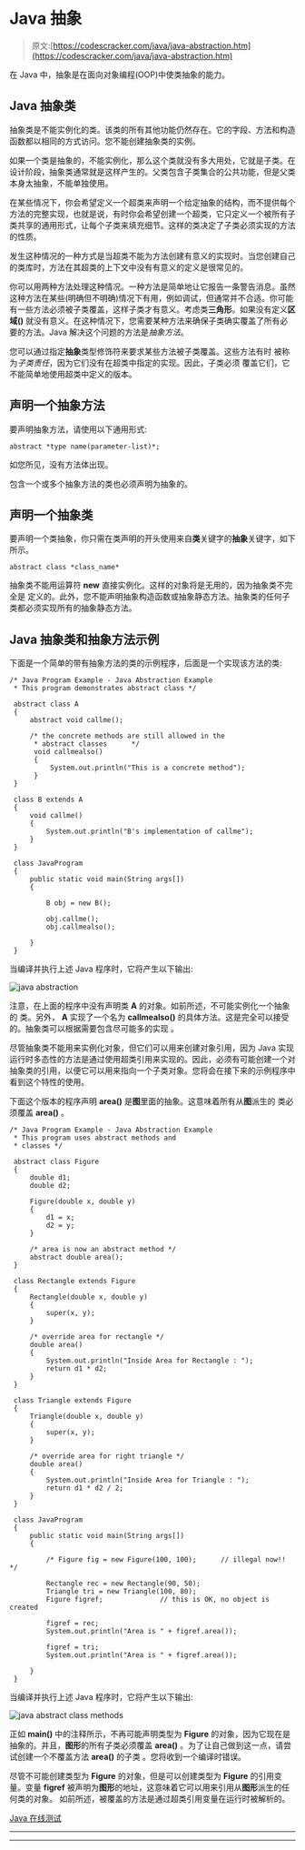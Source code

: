 # Java 抽象

> 原文:[https://codescracker.com/java/java-abstraction.htm](https://codescracker.com/java/java-abstraction.htm)

在 Java 中，抽象是在面向对象编程(OOP)中使类抽象的能力。

## Java 抽象类

抽象类是不能实例化的类。该类的所有其他功能仍然存在。它的字段、方法和构造函数都以相同的方式访问。您不能创建抽象类的实例。

如果一个类是抽象的，不能实例化，那么这个类就没有多大用处，它就是子类。在设计阶段，抽象类通常就是这样产生的。父类包含子类集合的公共功能，但是父类本身太抽象，不能单独使用。

在某些情况下，你会希望定义一个超类来声明一个给定抽象的结构，而不提供每个方法的完整实现，也就是说，有时你会希望创建一个超类，它只定义一个被所有子类共享的通用形式，让每个子类来填充细节。这样的类决定了子类必须实现的方法的性质。

发生这种情况的一种方式是当超类不能为方法创建有意义的实现时。当您创建自己的类库时，方法在其超类的上下文中没有有意义的定义是很常见的。

你可以用两种方法处理这种情况。一种方法是简单地让它报告一条警告消息。虽然这种方法在某些(明确但不明确)情况下有用，例如调试，但通常并不合适。你可能有一些方法必须被子类覆盖，这样子类才有意义。考虑类**三角形**。如果没有定义**区域()** 就没有意义。在这种情况下，您需要某种方法来确保子类确实覆盖了所有必要的方法。Java 解决这个问题的方法是*抽象方法*。

您可以通过指定**抽象**类型修饰符来要求某些方法被子类覆盖。这些方法有时 被称为*子类责任*，因为它们没有在超类中指定的实现。因此，子类必须 覆盖它们，它不能简单地使用超类中定义的版本。

## 声明一个抽象方法

要声明抽象方法，请使用以下通用形式:

```
abstract *type name(parameter-list)*;
```

如您所见，没有方法体出现。

包含一个或多个抽象方法的类也必须声明为抽象的。

## 声明一个抽象类

要声明一个类抽象，你只需在类声明的开头使用来自**类**关键字的**抽象**关键字，如下所示。

```
abstract class *class_name*
```

抽象类不能用运算符 **new** 直接实例化。这样的对象将是无用的，因为抽象类不完全是 定义的。此外，您不能声明抽象构造函数或抽象静态方法。抽象类的任何子类都必须实现所有的抽象静态方法。

## Java 抽象类和抽象方法示例

下面是一个简单的带有抽象方法的类的示例程序，后面是一个实现该方法的类:

```
/* Java Program Example - Java Abstraction Example
 * This program demonstrates abstract class */

 abstract class A
 {
     abstract void callme();

     /* the concrete methods are still allowed in the
      * abstract classes      */
      void callmealso()
      {
          System.out.println("This is a concrete method");
      }
 }

 class B extends A
 {
     void callme()
     {
         System.out.println("B's implementation of callme");
     }
 }

 class JavaProgram
 {
     public static void main(String args[])
     {

         B obj = new B();

         obj.callme();
         obj.callmealso();

     }
 }
```

当编译并执行上述 Java 程序时，它将产生以下输出:

![java abstraction](../Images/4f440e04ad57ffeb941e9865647d0547.png)

注意，在上面的程序中没有声明类 **A** 的对象。如前所述，不可能实例化一个抽象的 类。另外， **A** 实现了一个名为 **callmealso()** 的具体方法。这是完全可以接受的。抽象类可以根据需要包含尽可能多的实现 。

尽管抽象类不能用来实例化对象，但它们可以用来创建对象引用，因为 Java 实现运行时多态性的方法是通过使用超类引用来实现的。因此，必须有可能创建一个对抽象类的引用，以便它可以用来指向一个子类对象。您将会在接下来的示例程序中看到这个特性的使用。

下面这个版本的程序声明 **area()** 是**图**里面的抽象。这意味着所有从**图**派生的 类必须覆盖 **area()** 。

```
/* Java Program Example - Java Abstraction Example
 * This program uses abstract methods and
 * classes */

 abstract class Figure
 {
     double d1;
     double d2;

     Figure(double x, double y)
     {
         d1 = x;
         d2 = y;
     }

     /* area is now an abstract method */
     abstract double area();
 }

 class Rectangle extends Figure
 {
     Rectangle(double x, double y)
     {
         super(x, y);
     }

     /* override area for rectangle */
     double area()
     {
         System.out.println("Inside Area for Rectangle : ");
         return d1 * d2;
     }
 }

 class Triangle extends Figure
 {
     Triangle(double x, double y)
     {
         super(x, y);
     }

     /* override area for right triangle */
     double area()
     {
         System.out.println("Inside Area for Triangle : ");
         return d1 * d2 / 2;
     }
 }

 class JavaProgram
 {
     public static void main(String args[])
     {

         /* Figure fig = new Figure(100, 100);      // illegal now!! */

         Rectangle rec = new Rectangle(90, 50);
         Triangle tri = new Triangle(100, 80);
         Figure figref;              // this is OK, no object is created

         figref = rec;
         System.out.println("Area is " + figref.area());

         figref = tri;
         System.out.println("Area is " + figref.area());

     }
 }
```

当编译并执行上述 Java 程序时，它将产生以下输出:

![java abstract class methods](../Images/59d1d202c0e01f4c83e997bace16848f.png)

正如 **main()** 中的注释所示，不再可能声明类型为 **Figure** 的对象，因为它现在是 抽象的。并且，**图形**的所有子类必须覆盖 **area()** 。为了让自己做到这一点，请尝试创建一个不覆盖方法 **area()** 的子类 。您将收到一个编译时错误。

尽管不可能创建类型为 **Figure** 的对象，但是可以创建类型为 **Figure** 的引用变量。变量 **figref** 被声明为**图形**的地址，这意味着它可以用来引用从**图形**派生的任何类的对象。 如前所述，被覆盖的方法是通过超类引用变量在运行时被解析的。

[Java 在线测试](/exam/showtest.php?subid=1)

* * *

* * *